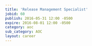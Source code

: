 ```yaml
---
title: 'Release Management Specialist'
jobid: 60
publish: 2016-05-31 12:00 -0500
expire: 2016-08-01 12:00 -0500
category: aoc
sub_category: AOC
layout: career
---
```

